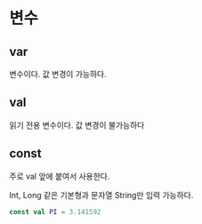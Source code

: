 # 변수

## var

변수이다. 값 변경이 가능하다.

## val

읽기 전용 변수이다.  값 변경이 불가능하다

## const

주로 val 앞에 붙여서 사용한다.

Int, Long 같은 기본형과 문자열 String만 입력 가능하다.

```kotlin
const val PI = 3.141592
```